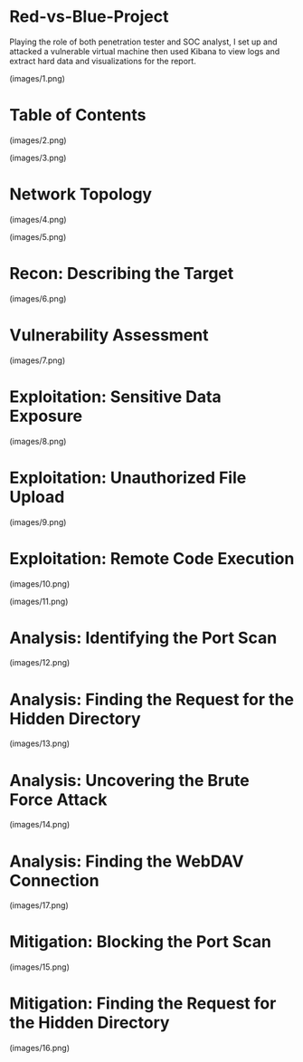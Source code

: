 # Red-vs-Blue-Project

Playing the role of both penetration tester and SOC analyst, I set up and attacked a vulnerable virtual machine then used Kibana to view logs and extract hard data and visualizations for the report.

(images/1.png)

# Table of Contents

(images/2.png)

(images/3.png)

# Network Topology

(images/4.png)

(images/5.png)

# Recon: Describing the Target

(images/6.png)

# Vulnerability Assessment

(images/7.png)

# Exploitation: Sensitive Data Exposure

(images/8.png)

# Exploitation: Unauthorized File Upload

(images/9.png)

# Exploitation: Remote Code Execution

(images/10.png)

(images/11.png)

# Analysis: Identifying the Port Scan

(images/12.png)

# Analysis: Finding the Request for the Hidden Directory

(images/13.png)

# Analysis: Uncovering the Brute Force Attack

(images/14.png)

# Analysis: Finding the WebDAV Connection

(images/17.png)

# Mitigation: Blocking the Port Scan

(images/15.png)

# Mitigation: Finding the Request for the Hidden Directory

(images/16.png)
